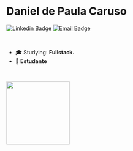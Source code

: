 # Daniel de Paula Caruso

 [![Linkedin Badge](https://img.shields.io/badge/-LinkedIn-6633cc?style=flat-square&logo=Linkedin&logoColor=white&link=https://www.linkedin.com/in/daniel-paula-caruso/)](https://www.linkedin.com/in/daniel-paula-caruso/)
 [![Email Badge](https://img.shields.io/badge/-Email-6633cc?style=flat-square&logo=apple&logoColor=white&link=mailto:daniez.paulaz@gmail.com/)](mailto:daniez.paulaz@gmail.com")
 
<br>
 
- :mortar_board: Studying: <strong>Fullstack.
- :briefcase: Estudante

<br>

<img
  align="left"
  height="165"
  src="https://github-readme-stats.vercel.app/api?username=DanielPCaruso&count_private=true&show_icons=true&custom_title=GitHub%20Status&hide=issues&title_color=6633cc&icon_color=f7df1e&bg_color=ffffff00&text_color=7159c1&hide_border=true"
/>
